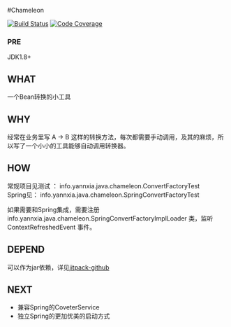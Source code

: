 #Chameleon

[![Build Status](https://travis-ci.org/yannxia/chameleon.svg?branch=master)](https://travis-ci.org/yannxia/chameleon.svg?branch=master)
[![Code Coverage](https://codecov.io/github/yannxia/chameleon/coverage.svg)](https://codecov.io/gh/yannxia/chameleon)

### PRE
JDK1.8+


## WHAT
一个Bean转换的小工具


## WHY
经常在业务里写 A -> B 这样的转换方法，每次都需要手动调用，及其的麻烦，所以写了一个小小的工具能够自动调用转换器。


## HOW
常规项目见测试 ： info.yannxia.java.chameleon.ConvertFactoryTest   
Spring见： info.yannxia.java.chameleon.SpringConvertFactoryTest   


如果需要和Spring集成，需要注册 info.yannxia.java.chameleon.SpringConvertFactoryImplLoader 类，监听ContextRefreshedEvent 事件。


## DEPEND
可以作为jar依赖，详见[jitpack-github](https://jitpack.io/#yannxia/chameleon/0.1-SNAPSHOT)


## NEXT
- 兼容Spring的CoveterService
- 独立Spring的更加优美的启动方式